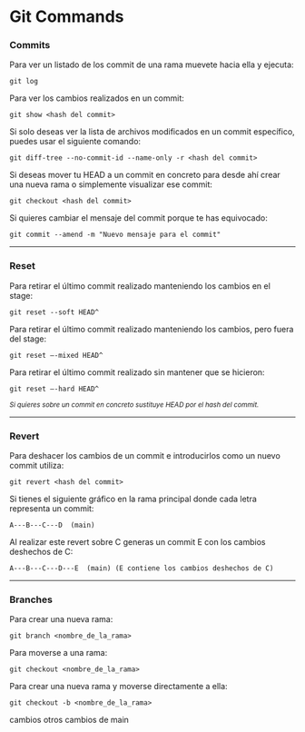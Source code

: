 # Git Commands

### Commits

Para ver un listado de los commit de una rama muevete hacia ella y ejecuta:

    git log

Para ver los cambios realizados en un commit:

    git show <hash del commit>

Si solo deseas ver la lista de archivos modificados en un commit específico, puedes usar el siguiente comando:

    git diff-tree --no-commit-id --name-only -r <hash del commit>

Si deseas mover tu HEAD a un commit en concreto para desde ahí crear una nueva rama o simplemente visualizar ese commit:

    git checkout <hash del commit>

Si quieres cambiar el mensaje del commit porque te has equivocado:

    git commit --amend -m "Nuevo mensaje para el commit"

---

### Reset

Para retirar el último commit realizado manteniendo los cambios en el stage:

    git reset --soft HEAD^

Para retirar el último commit realizado manteniendo los cambios, pero fuera del stage:

    git reset –-mixed HEAD^

Para retirar el último commit realizado sin mantener que se hicieron:

    git reset –-hard HEAD^

_<small> Si quieres sobre un commit en concreto sustituye HEAD por el hash del commit.</small>_

---

### Revert

Para deshacer los cambios de un commit e introducirlos como un nuevo commit utiliza:

    git revert <hash del commit>

Si tienes el siguiente gráfico en la rama principal donde cada letra representa un commit:

    A---B---C---D  (main)

Al realizar este revert sobre C generas un commit E con los cambios deshechos de C:

    A---B---C---D---E  (main) (E contiene los cambios deshechos de C)

---

### Branches

Para crear una nueva rama:

    git branch <nombre_de_la_rama>

Para moverse a una rama:

    git checkout <nombre_de_la_rama>

Para crear una nueva rama y moverse directamente a ella:

    git checkout -b <nombre_de_la_rama>

cambios
otros cambios de main
